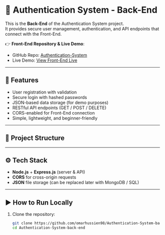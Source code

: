 # 🔐 Authentication System - Back-End

This is the **Back-End** of the Authentication System project.  
It provides secure user management, authentication, and API endpoints that connect with the Front-End.  

👉 **Front-End Repository & Live Demo**:  
- GitHub Repo: [Authentication-System](https://github.com/omarhussien98/Authentication-System)  
- Live Demo: [View Front-End Live](https://omarhussien98.github.io/Authentication-System/)  

---

## 🚀 Features

- User registration with validation  
- Secure login with hashed passwords  
- JSON-based data storage (for demo purposes)  
- RESTful API endpoints (GET / POST / DELETE)  
- CORS-enabled for Front-End connection  
- Simple, lightweight, and beginner-friendly  

---

## 📂 Project Structure


---

## ⚙️ Tech Stack

- **Node.js** + **Express.js** (server & API)  
- **CORS** for cross-origin requests  
- **JSON** file storage (can be replaced later with MongoDB / SQL)  

---

## ▶️ How to Run Locally

1. Clone the repository:
   ```bash
   git clone https://github.com/omarhussien98/Authentication-System-back-end.git
   cd Authentication-System-back-end
